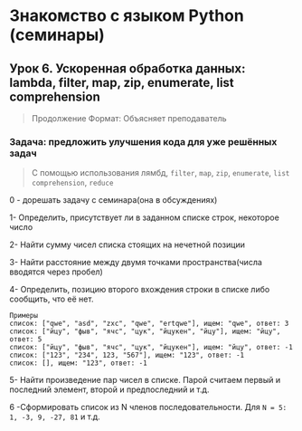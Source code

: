 # Знакомство с языком Python (семинары)

## Урок 6. Ускоренная обработка данных: lambda, filter, map, zip, enumerate, list comprehension

>Продолжение
>Формат: Объясняет преподаватель

### Задача: предложить улучшения кода для уже решённых задач

>С помощью использования лямбд, `filter`, `map`, `zip`, `enumerate`, `list comprehension`, `reduce`

0 - дорешать задачу с семинара(она в обсуждениях)

1- Определить, присутствует ли в заданном списке строк, некоторое число

2- Найти сумму чисел списка стоящих на нечетной позиции

3- Найти расстояние между двумя точками пространства(числа вводятся через пробел)

4- Определить, позицию второго вхождения строки в списке либо сообщить, что её нет.

    Примеры
    список: ["qwe", "asd", "zxc", "qwe", "ertqwe"], ищем: "qwe", ответ: 3
    список: ["йцу", "фыв", "ячс", "цук", "йцукен", "йцу"], ищем: "йцу", ответ: 5
    список: ["йцу", "фыв", "ячс", "цук", "йцукен"], ищем: "йцу", ответ: -1
    список: ["123", "234", 123, "567"], ищем: "123", ответ: -1
    список: [], ищем: "123", ответ: -1

5- Найти произведение пар чисел в списке. Парой считаем первый и последний элемент, второй и предпоследний и т.д.

6 -Сформировать список из N членов последовательности.
Для `N = 5: 1, -3, 9, -27, 81` и т.д.
